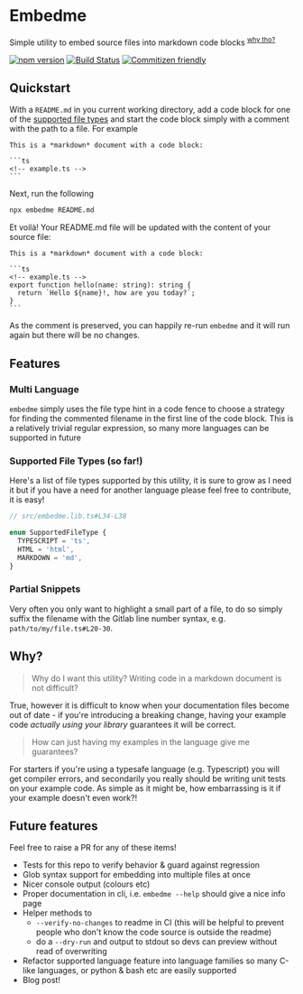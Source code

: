 # Embedme

Simple utility to embed source files into markdown code blocks <sup>[why tho?](#why)</sup>

[![npm version](https://badge.fury.io/js/embedme.svg)](https://www.npmjs.com/package/embedme)
[![Build Status](https://travis-ci.org/zakhenry/embedme.svg?branch=master)](https://travis-ci.org/zakhenry/embedme)
[![Commitizen friendly](https://img.shields.io/badge/commitizen-friendly-brightgreen.svg)](https://commitizen.github.io/cz-cli/)

## Quickstart

With a `README.md` in you current working directory, add a code block for one of the
[supported file types](supported-file-types-so-far) and start the code block simply with a comment with the path to a
file. For example

    This is a *markdown* document with a code block:

    ```ts
    <!-- example.ts -->
    ```

Next, run the following

```bash
npx embedme README.md
```

Et voilà! Your README.md file will be updated with the content of your source file:

    This is a *markdown* document with a code block:

    ```ts
    <!-- example.ts -->
    export function hello(name: string): string {
      return `Hello ${name}!, how are you today?`;
    }
    ```

As the comment is preserved, you can happily re-run `embedme` and it will run again but there will be no changes.

## Features

### Multi Language

`embedme` simply uses the file type hint in a code fence to choose a strategy for finding the commented filename in the
first line of the code block. This is a relatively trivial regular expression, so many more languages can be supported
in future

### Supported File Types (so far!)

Here's a list of file types supported by this utility, it is sure to grow as I need it but if you have a need for
another language please feel free to contribute, it is easy!

```ts
// src/embedme.lib.ts#L34-L38

enum SupportedFileType {
  TYPESCRIPT = 'ts',
  HTML = 'html',
  MARKDOWN = 'md',
}
```

### Partial Snippets

Very often you only want to highlight a small part of a file, to do so simply suffix the filename with the Gitlab line
number syntax, e.g. `path/to/my/file.ts#L20-30`.

## Why?

> Why do I want this utility? Writing code in a markdown document is not difficult?

True, however it is difficult to know when your documentation files become out of date - if you're introducing a
breaking change, having your example code _actually using your library_ guarantees it will be correct.

> How can just having my examples in the language give me guarantees?

For starters if you're using a typesafe language (e.g. Typescript) you will get compiler errors, and secondarily you
really should be writing unit tests on your example code. As simple as it might be, how embarrassing is it if your
example doesn't even work?!

## Future features

Feel free to raise a PR for any of these items!

- Tests for this repo to verify behavior & guard against regression
- Glob syntax support for embedding into multiple files at once
- Nicer console output (colours etc)
- Proper documentation in cli, i.e. `embedme --help` should give a nice info page
- Helper methods to
  - `--verify-no-changes` to readme in CI (this will be helpful to prevent people who don't know the code source
    is outside the readme)
  - do a `--dry-run` and output to stdout so devs can preview without read of overwriting
- Refactor supported language feature into language families so many C-like languages, or python & bash etc are easily supported
- Blog post!
